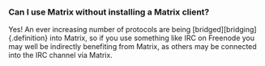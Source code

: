 ### Can I use Matrix without installing a Matrix client?

Yes! An ever increasing number of protocols are being [bridged][bridging]{.definition} into Matrix, so if you use something like IRC on Freenode you may well be indirectly benefiting from Matrix, as others may be connected into the IRC channel via Matrix.